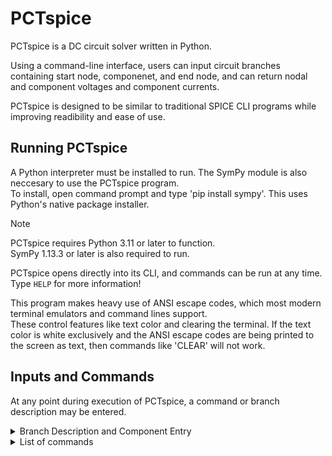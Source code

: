 # PCTspice
PCTspice is a DC circuit solver written in Python. <BR />

Using a command-line interface, users can input circuit branches containing start node, componenet, and end node, and can return nodal and component voltages and component currents.<BR />

PCTspice is designed to be similar to traditional SPICE CLI programs while improving readibility and ease of use.

## Running PCTspice
A Python interpreter must be installed to run.  The SymPy module is also neccesary to use the PCTspice program. <BR /> 
To install, open command prompt and type 'pip install sympy'.  This uses Python's native package installer.

> [!NOTE]
> PCTspice requires Python 3.11 or later to function.<BR />
> SymPy 1.13.3 or later is also required to run.

PCTspice opens directly into its CLI, and commands can be run at any time.  Type `HELP` for more information!

This program makes heavy use of ANSI escape codes, which most modern terminal emulators and command lines support.<BR />
These control features like text color and clearing the terminal.  If the text color is white exclusively and the ANSI escape codes are being printed to the screen as text, then commands like 'CLEAR' will not work.


## Inputs and Commands
At any point during execution of PCTspice, a command or branch description may be entered.

<details>
<summary>Branch Description and Component Entry</summary>
       
Format:     
    `[Start node] [Component]=[Value] [End node]`<BR />
 or        
    `[Start node] [Component] [End node]`<BR />
    `[Component]=[Value]`
       
-  Input is not case-sensitive, except for any engineering notation prefix entered.
-  The start node is considered the positive terminal of a the component.  Any alphanumeric string less than 5 characters is accepted.  Use '`GND`' for reference ground.
-  The component name must be the type of component and a unique number; Like 'R1' or 'V2'.  Any length of number can be used, and they do not have to be sequential.<BR />

   Types of components:
      - '`V`' for ideal DC voltage source.
      - '`I`' for ideal DC current source.
      - '`R`' for non-reactive resistor.
   
   Units are implied by the type of component selected.
      - 'Volts' for voltage source.
      - 'Amperes' for current source.
      - 'Ohms' for resistor.
     
-   Component values should be entered in without any unit.
    Engineering notation prefixes can be used immediately after the number with no space.<BR />
    
    Valid prefixes:
    | Symbol | Prefix | Power | | Symbol | Prefix | Power |
    | :---: | :--- | :---: | --- | :---: | :--- | :---: |
    | '`T`' | tera- | 10<sup>12</sup> | | '`p`' | pico- | 10<sup>-12</sup> |
    | '`G`' | giga- | 10<sup>9</sup> | | '`n`' | nano- | 10<sup>-9</sup> |
    | '`M`'<br />`MEG` | mega- | 10<sup>6</sup> | | '`u`' | micro- | 10<sup>-6</sup> |
    | '`K`' | kilo- | 10<sup>6</sup>  | | '`m`' | milli- | 10<sup>-3</sup> |
    
    Examples:<BR />
      `R1=10K`   creates a resistor R1 with a value of 10 kilo-ohms. <BR />
      `I2=530u`  creates a current source I2 with a value of 530 microamps.
  
-   The end node is considered the negative terminal of the component.  Any alphanumeric string less than 5 characters is accepted.  Use '`GND`' for reference ground.
</details>

<details>
<summary>List of commands</summary>
       
| Command | Description |
| :--- | :--- |
| `CLEAR` | Clears terminal window. |
| `EDIT [component]=[new value]` | Change component value to new value. |
| `EDIT BRANCH [#]`<br />`> [Start node] [Component]=[Value] [End node]` | Edit branch information, including start node, end node, and componenet name.<br />The number is found using the `PRINT BRANCHES` command. |
| `END` | End session of PCTspice. |
| `HELP` | Prints out help message that contains information on inputs and commands. |
| `IMPORT [file name and path].txt` | Import text file that contains branch descriptions. |
| `NEW` | Clears memory and allows for new branch descriptions to be run. |
| `PRINT BRANCHES` | Prints current branch descriptions entered in memory. |
| `PRINT Components` | Prints current components and component values entered in memory. |


       
</details>
